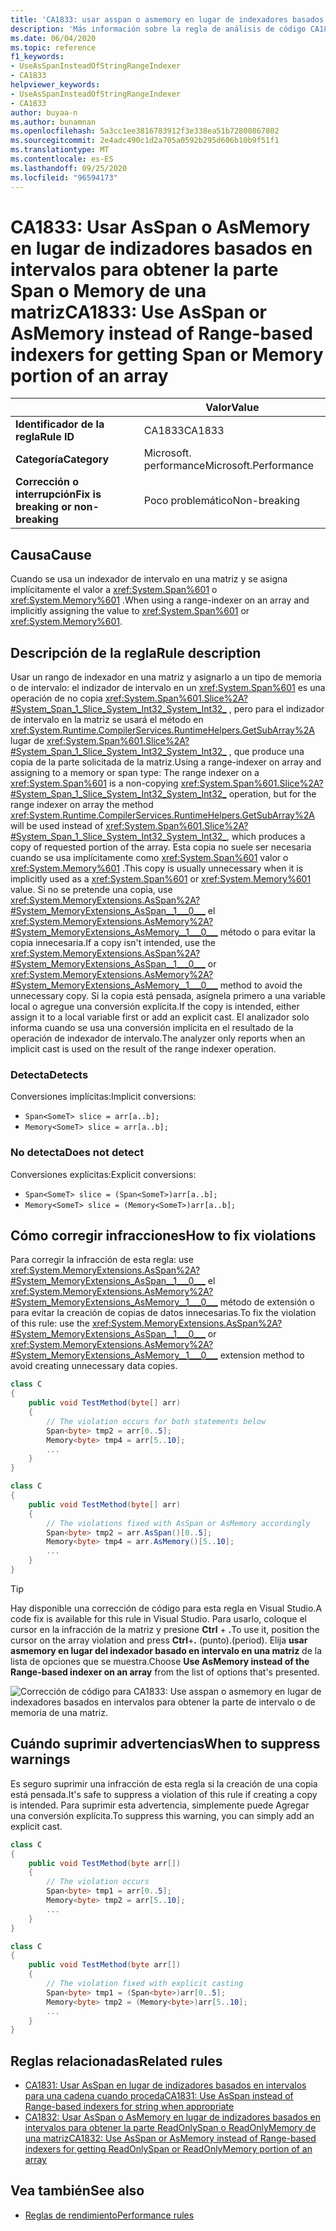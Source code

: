 ```yaml
---
title: 'CA1833: usar asspan o asmemory en lugar de indexadores basados en intervalos para obtener la parte de intervalo o de memoria de una matriz (análisis de código)'
description: 'Más información sobre la regla de análisis de código CA1833: usar asspan o asmemory en lugar de indexadores basados en intervalos para obtener la parte de intervalo o de memoria de una matriz'
ms.date: 06/04/2020
ms.topic: reference
f1_keywords:
- UseAsSpanInsteadOfStringRangeIndexer
- CA1833
helpviewer_keywords:
- UseAsSpanInsteadOfStringRangeIndexer
- CA1833
author: buyaa-n
ms.author: bunamnan
ms.openlocfilehash: 5a3cc1ee3816783912f3e338ea51b72800867802
ms.sourcegitcommit: 2e4adc490c1d2a705a0592b295d606b10b9f51f1
ms.translationtype: MT
ms.contentlocale: es-ES
ms.lasthandoff: 09/25/2020
ms.locfileid: "96594173"
---
```

# <a name="ca1833-use-asspan-or-asmemory-instead-of-range-based-indexers-for-getting-span-or-memory-portion-of-an-array"></a><span data-ttu-id="db03c-103">CA1833: Usar AsSpan o AsMemory en lugar de indizadores basados en intervalos para obtener la parte Span o Memory de una matriz</span><span class="sxs-lookup"><span data-stu-id="db03c-103">CA1833: Use AsSpan or AsMemory instead of Range-based indexers for getting Span or Memory portion of an array</span></span>

| | <span data-ttu-id="db03c-104">Valor</span><span class="sxs-lookup"><span data-stu-id="db03c-104">Value</span></span> |
|-|-|
| <span data-ttu-id="db03c-105">**Identificador de la regla**</span><span class="sxs-lookup"><span data-stu-id="db03c-105">**Rule ID**</span></span> |<span data-ttu-id="db03c-106">CA1833</span><span class="sxs-lookup"><span data-stu-id="db03c-106">CA1833</span></span>|
| <span data-ttu-id="db03c-107">**Categoría**</span><span class="sxs-lookup"><span data-stu-id="db03c-107">**Category**</span></span> |<span data-ttu-id="db03c-108">Microsoft. performance</span><span class="sxs-lookup"><span data-stu-id="db03c-108">Microsoft.Performance</span></span>|
| <span data-ttu-id="db03c-109">**Corrección o interrupción**</span><span class="sxs-lookup"><span data-stu-id="db03c-109">**Fix is breaking or non-breaking**</span></span> |<span data-ttu-id="db03c-110">Poco problemático</span><span class="sxs-lookup"><span data-stu-id="db03c-110">Non-breaking</span></span>|

## <a name="cause"></a><span data-ttu-id="db03c-111">Causa</span><span class="sxs-lookup"><span data-stu-id="db03c-111">Cause</span></span>

<span data-ttu-id="db03c-112">Cuando se usa un indexador de intervalo en una matriz y se asigna implícitamente el valor a <xref:System.Span%601> o <xref:System.Memory%601> .</span><span class="sxs-lookup"><span data-stu-id="db03c-112">When using a range-indexer on an array and implicitly assigning the value to <xref:System.Span%601> or <xref:System.Memory%601>.</span></span>

## <a name="rule-description"></a><span data-ttu-id="db03c-113">Descripción de la regla</span><span class="sxs-lookup"><span data-stu-id="db03c-113">Rule description</span></span>

<span data-ttu-id="db03c-114">Usar un rango de indexador en una matriz y asignarlo a un tipo de memoria o de intervalo: el indizador de intervalo en un <xref:System.Span%601> es una operación de no copia <xref:System.Span%601.Slice%2A?#System_Span_1_Slice_System_Int32_System_Int32_> , pero para el indizador de intervalo en la matriz se usará el método en <xref:System.Runtime.CompilerServices.RuntimeHelpers.GetSubArray%2A> lugar de <xref:System.Span%601.Slice%2A?#System_Span_1_Slice_System_Int32_System_Int32_> , que produce una copia de la parte solicitada de la matriz.</span><span class="sxs-lookup"><span data-stu-id="db03c-114">Using a range-indexer on array and assigning to a memory or span type: The range indexer on a <xref:System.Span%601> is a non-copying <xref:System.Span%601.Slice%2A?#System_Span_1_Slice_System_Int32_System_Int32_> operation, but for the range indexer on array the method <xref:System.Runtime.CompilerServices.RuntimeHelpers.GetSubArray%2A> will be used instead of <xref:System.Span%601.Slice%2A?#System_Span_1_Slice_System_Int32_System_Int32_>, which produces a copy of requested portion of the array.</span></span> <span data-ttu-id="db03c-115">Esta copia no suele ser necesaria cuando se usa implícitamente como <xref:System.Span%601> valor o <xref:System.Memory%601> .</span><span class="sxs-lookup"><span data-stu-id="db03c-115">This copy is usually unnecessary when it is implicitly used as a <xref:System.Span%601> or <xref:System.Memory%601> value.</span></span> <span data-ttu-id="db03c-116">Si no se pretende una copia, use <xref:System.MemoryExtensions.AsSpan%2A?#System_MemoryExtensions_AsSpan__1___0___> el <xref:System.MemoryExtensions.AsMemory%2A?#System_MemoryExtensions_AsMemory__1___0___> método o para evitar la copia innecesaria.</span><span class="sxs-lookup"><span data-stu-id="db03c-116">If a copy isn't intended, use the <xref:System.MemoryExtensions.AsSpan%2A?#System_MemoryExtensions_AsSpan__1___0___> or <xref:System.MemoryExtensions.AsMemory%2A?#System_MemoryExtensions_AsMemory__1___0___> method to avoid the unnecessary copy.</span></span> <span data-ttu-id="db03c-117">Si la copia está pensada, asígnela primero a una variable local o agregue una conversión explícita.</span><span class="sxs-lookup"><span data-stu-id="db03c-117">If the copy is intended, either assign it to a local variable first or add an explicit cast.</span></span> <span data-ttu-id="db03c-118">El analizador solo informa cuando se usa una conversión implícita en el resultado de la operación de indexador de intervalo.</span><span class="sxs-lookup"><span data-stu-id="db03c-118">The analyzer only reports when an implicit cast is used on the result of the range indexer operation.</span></span>

### <a name="detects"></a><span data-ttu-id="db03c-119">Detecta</span><span class="sxs-lookup"><span data-stu-id="db03c-119">Detects</span></span>

<span data-ttu-id="db03c-120">Conversiones implícitas:</span><span class="sxs-lookup"><span data-stu-id="db03c-120">Implicit conversions:</span></span>

- `Span<SomeT> slice = arr[a..b];`
- `Memory<SomeT> slice = arr[a..b];`

### <a name="does-not-detect"></a><span data-ttu-id="db03c-121">No detecta</span><span class="sxs-lookup"><span data-stu-id="db03c-121">Does not detect</span></span>

<span data-ttu-id="db03c-122">Conversiones explícitas:</span><span class="sxs-lookup"><span data-stu-id="db03c-122">Explicit conversions:</span></span>

- `Span<SomeT> slice = (Span<SomeT>)arr[a..b];`
- `Memory<SomeT> slice = (Memory<SomeT>)arr[a..b];`

## <a name="how-to-fix-violations"></a><span data-ttu-id="db03c-123">Cómo corregir infracciones</span><span class="sxs-lookup"><span data-stu-id="db03c-123">How to fix violations</span></span>

<span data-ttu-id="db03c-124">Para corregir la infracción de esta regla: use <xref:System.MemoryExtensions.AsSpan%2A?#System_MemoryExtensions_AsSpan__1___0___> el <xref:System.MemoryExtensions.AsMemory%2A?#System_MemoryExtensions_AsMemory__1___0___> método de extensión o para evitar la creación de copias de datos innecesarias.</span><span class="sxs-lookup"><span data-stu-id="db03c-124">To fix the violation of this rule: use the <xref:System.MemoryExtensions.AsSpan%2A?#System_MemoryExtensions_AsSpan__1___0___> or <xref:System.MemoryExtensions.AsMemory%2A?#System_MemoryExtensions_AsMemory__1___0___> extension method to avoid creating unnecessary data copies.</span></span>

```csharp
class C
{
    public void TestMethod(byte[] arr)
    {
        // The violation occurs for both statements below
        Span<byte> tmp2 = arr[0..5];
        Memory<byte> tmp4 = arr[5..10];
        ...
    }
}
```

```csharp
class C
{
    public void TestMethod(byte[] arr)
    {
        // The violations fixed with AsSpan or AsMemory accordingly
        Span<byte> tmp2 = arr.AsSpan()[0..5];
        Memory<byte> tmp4 = arr.AsMemory()[5..10];
        ...
    }
}
```

> [!TIP]
> <span data-ttu-id="db03c-125">Hay disponible una corrección de código para esta regla en Visual Studio.</span><span class="sxs-lookup"><span data-stu-id="db03c-125">A code fix is available for this rule in Visual Studio.</span></span> <span data-ttu-id="db03c-126">Para usarlo, coloque el cursor en la infracción de la matriz y presione **Ctrl** + **.**</span><span class="sxs-lookup"><span data-stu-id="db03c-126">To use it, position the cursor on the array violation and press **Ctrl**+**.**</span></span> <span data-ttu-id="db03c-127">(punto).</span><span class="sxs-lookup"><span data-stu-id="db03c-127">(period).</span></span> <span data-ttu-id="db03c-128">Elija **usar asmemory en lugar del indexador basado en intervalo en una matriz** de la lista de opciones que se muestra.</span><span class="sxs-lookup"><span data-stu-id="db03c-128">Choose **Use AsMemory instead of the Range-based indexer on an array** from the list of options that's presented.</span></span>
>
> ![Corrección de código para CA1833: Use asspan o asmemory en lugar de indexadores basados en intervalos para obtener la parte de intervalo o de memoria de una matriz.](media/ca1833_codefix.png)

## <a name="when-to-suppress-warnings"></a><span data-ttu-id="db03c-130">Cuándo suprimir advertencias</span><span class="sxs-lookup"><span data-stu-id="db03c-130">When to suppress warnings</span></span>

<span data-ttu-id="db03c-131">Es seguro suprimir una infracción de esta regla si la creación de una copia está pensada.</span><span class="sxs-lookup"><span data-stu-id="db03c-131">It's safe to suppress a violation of this rule if creating a copy is intended.</span></span> <span data-ttu-id="db03c-132">Para suprimir esta advertencia, simplemente puede Agregar una conversión explícita.</span><span class="sxs-lookup"><span data-stu-id="db03c-132">To suppress this warning, you can simply add an explicit cast.</span></span>

```csharp
class C
{
    public void TestMethod(byte arr[])
    {
        // The violation occurs
        Span<byte> tmp1 = arr[0..5];
        Memory<byte> tmp2 = arr[5..10];
        ...
    }
}
```

```csharp
class C
{
    public void TestMethod(byte arr[])
    {
        // The violation fixed with explicit casting
        Span<byte> tmp1 = (Span<byte>)arr[0..5];
        Memory<byte> tmp2 = (Memory<byte>)arr[5..10];
        ...
    }
}
```

## <a name="related-rules"></a><span data-ttu-id="db03c-133">Reglas relacionadas</span><span class="sxs-lookup"><span data-stu-id="db03c-133">Related rules</span></span>

- [<span data-ttu-id="db03c-134">CA1831: Usar AsSpan en lugar de indizadores basados en intervalos para una cadena cuando proceda</span><span class="sxs-lookup"><span data-stu-id="db03c-134">CA1831: Use AsSpan instead of Range-based indexers for string when appropriate</span></span>](ca1831.md)
- [<span data-ttu-id="db03c-135">CA1832: Usar AsSpan o AsMemory en lugar de indizadores basados en intervalos para obtener la parte ReadOnlySpan o ReadOnlyMemory de una matriz</span><span class="sxs-lookup"><span data-stu-id="db03c-135">CA1832: Use AsSpan or AsMemory instead of Range-based indexers for getting ReadOnlySpan or ReadOnlyMemory portion of an array</span></span>](ca1832.md)

## <a name="see-also"></a><span data-ttu-id="db03c-136">Vea también</span><span class="sxs-lookup"><span data-stu-id="db03c-136">See also</span></span>

- [<span data-ttu-id="db03c-137">Reglas de rendimiento</span><span class="sxs-lookup"><span data-stu-id="db03c-137">Performance rules</span></span>](performance-warnings.md)
